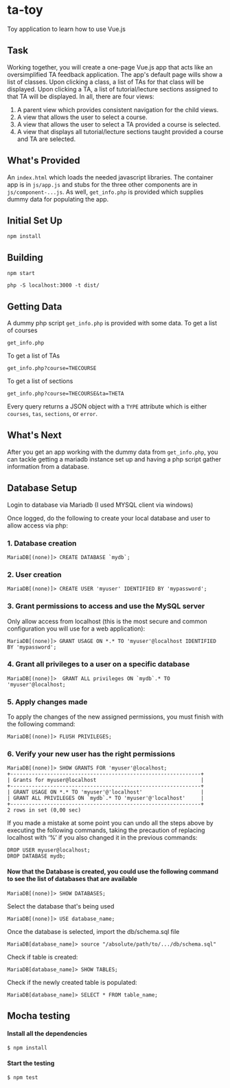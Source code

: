 # ta-toy

Toy application to learn how to use Vue.js

## Task

Working together, you will create a one-page Vue.js app that acts like an oversimplified
TA feedback application. The app's default page wills show a list of classes. Upon clicking a class,
a list of TAs for that class will be displayed. Upon clicking a TA, a list of tutorial/lecture sections
assigned to that TA will be displayed. In all, there are four views:

1.  A parent view which provides consistent navigation for the child views.
2.  A view that allows the user to select a course.
3.  A view that allows the user to select a TA provided a course is selected.
4.  A view that displays all tutorial/lecture sections taught provided a course and TA are selected.

## What's Provided

An `index.html` which loads the needed javascript libraries. The container app is in `js/app.js` and
stubs for the three other components are in `js/component-...js`. As well, `get_info.php` is provided
which supplies dummy data for populating the app.

## Initial Set Up

```
npm install
```

## Building

```
npm start
```

```
php -S localhost:3000 -t dist/
```

## Getting Data

A dummy php script `get_info.php` is provided with some data. To get a list of courses

    get_info.php

To get a list of TAs

    get_info.php?course=THECOURSE

To get a list of sections

    get_info.php?course=THECOURSE&ta=THETA

Every query returns a JSON object with a `TYPE` attribute which is either `courses`, `tas`, `sections`, or `error`.

## What's Next

After you get an app working with the dummy data from `get_info.php`, you can tackle getting a mariadb instance
set up and having a php script gather information from a database.

## Database Setup

Login to database via Mariadb (I used MYSQL client via windows)

Once logged, do the following to create your local database and user to allow access via php:

### 1. Database creation

```
MariaDB[(none)]> CREATE DATABASE `mydb`;
```

### 2. User creation

```
MariaDB[(none)]> CREATE USER 'myuser' IDENTIFIED BY 'mypassword';
```

### 3. Grant permissions to access and use the MySQL server

Only allow access from localhost (this is the most secure and common configuration you will use for a web application):

```
MariaDB[(none)]> GRANT USAGE ON *.* TO 'myuser'@localhost IDENTIFIED BY 'mypassword';
```
### 4. Grant all privileges to a user on a specific database

```
MariaDB[(none)]>  GRANT ALL privileges ON `mydb`.* TO 'myuser'@localhost;
``` 

### 5. Apply changes made

To apply the changes of the new assigned permissions, you must finish with the following command:

```
MariaDB[(none)]> FLUSH PRIVILEGES;
```

### 6. Verify your new user has the right permissions

```
MariaDB[(none)]> SHOW GRANTS FOR 'myuser'@localhost;
+--------------------------------------------------------------+
| Grants for myuser@localhost                                  |
+--------------------------------------------------------------+
| GRANT USAGE ON *.* TO 'myuser'@'localhost'                   |
| GRANT ALL PRIVILEGES ON `mydb`.* TO 'myuser'@'localhost'     |
+--------------------------------------------------------------+
2 rows in set (0,00 sec)
```

If you made a mistake at some point you can undo all the steps above by executing the following commands, taking the precaution of replacing localhost with ‘%’ if you also changed it in the previous commands:

```
DROP USER myuser@localhost;
DROP DATABASE mydb;
```

#### Now that the Database is created, you could use the following command to see the list of databases that are available

```
MariaDB[(none)]> SHOW DATABASES;
```

Select the database that's being used

```
MariaDB[(none)]> USE database_name;
```

Once the database is selected, import the db/schema.sql file

```
MariaDB[database_name]> source "/absolute/path/to/.../db/schema.sql"
```

Check if table is created:

```
MariaDB[database_name]> SHOW TABLES;
```

Check if the newly created table is populated:

```
MariaDB[database_name]> SELECT * FROM table_name;
```
## Mocha testing

#### Install all the dependencies 
```
$ npm install
```
#### Start the testing
```
$ npm test
```
